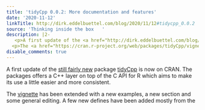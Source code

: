```yaml
---
title: 'tidyCpp 0.0.2: More documentation and features'
date: '2020-11-12'
linkTitle: http://dirk.eddelbuettel.com/blog/2020/11/12#tidycpp_0.0.2
source: 'Thinking inside the box   '
description: |2-
   <p>A first update of the <a href="http://dirk.eddelbuettel.com/blog/2020/10/13#tidycpp_0.0.1">still fairly new</a> package <a href="http://cloud.r-project.org/package=tidyCpp">tidyCpp</a> is now on CRAN. The packages offers a C++ layer on top of the C API for R which aims to make its use a little easier and more consistent.</p>
  <p>The <a href="https://cran.r-project.org/web/packages/tidyCpp/vignettes/motivation.html">vignette</a> has been extended with a new examples, a new section and some general editing. A few new defines have been added mostly from the <a href="https://github.com/wch/r-so ...
disable_comments: true
---
```

 <p>A first update of the <a href="http://dirk.eddelbuettel.com/blog/2020/10/13#tidycpp_0.0.1">still fairly new</a> package <a href="http://cloud.r-project.org/package=tidyCpp">tidyCpp</a> is now on CRAN. The packages offers a C++ layer on top of the C API for R which aims to make its use a little easier and more consistent.</p>
<p>The <a href="https://cran.r-project.org/web/packages/tidyCpp/vignettes/motivation.html">vignette</a> has been extended with a new examples, a new section and some general editing. A few new defines have been added mostly from the <a href="https://github.com/wch/r-so ...